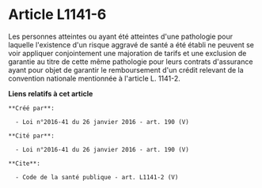 # Article L1141-6

Les personnes atteintes ou ayant été atteintes d'une pathologie pour laquelle l'existence d'un risque aggravé de santé a été
établi ne peuvent se voir appliquer conjointement une majoration de tarifs et une exclusion de garantie au titre de cette
même pathologie pour leurs contrats d'assurance ayant pour objet de garantir le remboursement d'un crédit relevant de la
convention nationale mentionnée à l'article L. 1141-2.

**Liens relatifs à cet article**

	**Créé par**:

	  - Loi n°2016-41 du 26 janvier 2016 - art. 190 (V)

	**Cité par**:

	  - Loi n°2016-41 du 26 janvier 2016 - art. 190 (V)

	**Cite**:

	  - Code de la santé publique - art. L1141-2 (V)
